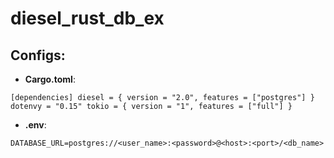 # diesel_rust_db_ex

## Configs:

* **Cargo.toml**:

`[dependencies]
diesel = { version = "2.0", features = ["postgres"] }
dotenvy = "0.15"
tokio = { version = "1", features = ["full"] }`


* **.env**:  

`DATABASE_URL=postgres://<user_name>:<password>@<host>:<port>/<db_name>`

